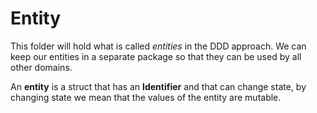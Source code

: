 # **Entity**

This folder will hold what is called *entities* in the DDD approach. We can keep our entities in a separate package so that they can be used by all other domains.

An **entity** is a struct that has an **Identifier** and that can change state, by changing state we mean that the values of the entity are mutable.

